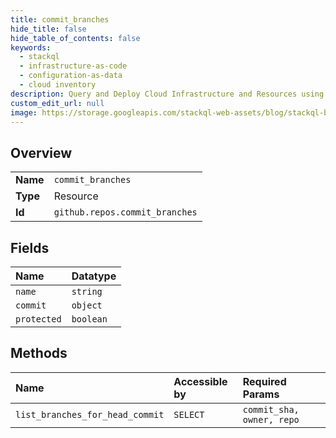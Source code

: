 ```yaml
---
title: commit_branches
hide_title: false
hide_table_of_contents: false
keywords:
  - stackql
  - infrastructure-as-code
  - configuration-as-data
  - cloud inventory
description: Query and Deploy Cloud Infrastructure and Resources using SQL
custom_edit_url: null
image: https://storage.googleapis.com/stackql-web-assets/blog/stackql-blog-post-featured-image.png
---
```

  
    

## Overview
<table><tbody>
<tr><td><b>Name</b></td><td><code>commit_branches</code></td></tr>
<tr><td><b>Type</b></td><td>Resource</td></tr>
<tr><td><b>Id</b></td><td><code>github.repos.commit_branches</code></td></tr>
</tbody></table>

## Fields
| Name | Datatype |
|:-----|:---------|
| `name` | `string` |
| `commit` | `object` |
| `protected` | `boolean` |
## Methods
| Name | Accessible by | Required Params |
|:-----|:--------------|:----------------|
| `list_branches_for_head_commit` | `SELECT` | `commit_sha, owner, repo` |
